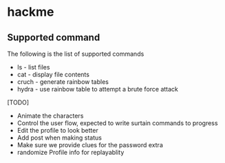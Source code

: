 # hackme

## Supported command

The following is the list of supported commands
* ls - list files
* cat - display file contents
* cruch - generate rainbow tables
* hydra - use rainbow table to attempt a brute force attack


[TODO]
* Animate the characters
* Control the user flow, expected to write surtain commands to progress
* Edit the profile to look better
* Add post when making status
* Make sure we provide clues for the password
extra
* randomize Profile info for replayablity
